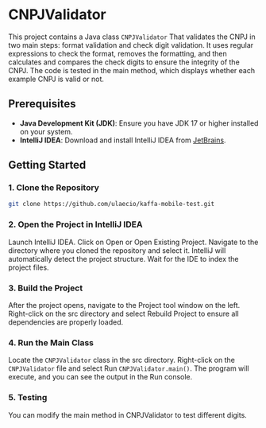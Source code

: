 # CNPJValidator

This project contains a Java class `CNPJValidator` That validates the CNPJ in two main steps: format validation and check digit validation. It uses regular expressions to check the format, removes the formatting, and then calculates and compares the check digits to ensure the integrity of the CNPJ. The code is tested in the main method, which displays whether each example CNPJ is valid or not.

## Prerequisites

- **Java Development Kit (JDK)**: Ensure you have JDK 17 or higher installed on your system.
- **IntelliJ IDEA**: Download and install IntelliJ IDEA from [JetBrains](https://www.jetbrains.com/idea/).

## Getting Started

### 1. Clone the Repository

```bash
git clone https://github.com/ulaecio/kaffa-mobile-test.git
```

### 2. Open the Project in IntelliJ IDEA
Launch IntelliJ IDEA.
Click on Open or Open Existing Project.
Navigate to the directory where you cloned the repository and select it.
IntelliJ will automatically detect the project structure. Wait for the IDE to index the project files.

### 3. Build the Project
After the project opens, navigate to the Project tool window on the left.
Right-click on the src directory and select Rebuild Project to ensure all dependencies are properly loaded.

### 4. Run the Main Class
Locate the `CNPJValidator` class in the src directory.
Right-click on the `CNPJValidator` file and select Run `CNPJValidator.main()`.
The program will execute, and you can see the output in the Run console.

### 5. Testing
You can modify the main method in CNPJValidator to test different digits.
